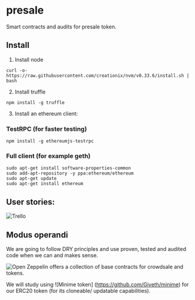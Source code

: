 # presale
Smart contracts and audits for presale token.

## Install

1. Install node
```
curl -o- https://raw.githubusercontent.com/creationix/nvm/v0.33.6/install.sh | bash
```
2. Install truffle
```
npm install -g truffle
```
3. Install an ethereum client:

### TestRPC (for faster testing)
```
npm install -g ethereumjs-testrpc
```

### Full client (for example geth)
```
sudo apt-get install software-properties-common
sudo add-apt-repository -y ppa:ethereum/ethereum
sudo apt-get update
sudo apt-get install ethereum
```

## User stories:
![Trello](https://trello.com/b/AUWDp2a0/devpresale)

## Modus operandi

We are going to follow DRY principles and use proven, tested and audited code when we can and makes sense.

![Open Zeppelin](https://github.com/OpenZeppelin/zeppelin-solidity) offers a collection of base contracts for crowdsale and tokens.

We will study using ![Minime token] (https://github.com/Giveth/minime) for our ERC20 token (for its cloneable/ updatable capabilities).
